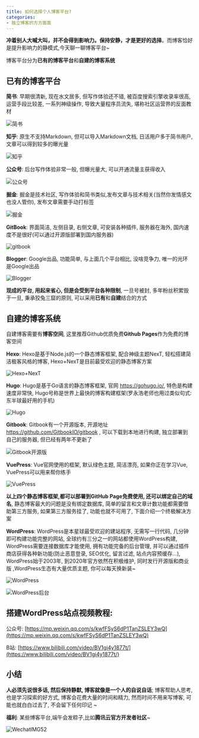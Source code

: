 ```yaml
---
title: 如何选择个人博客平台?
categories:
- 独立博客的方方面面
---
```



**冲着别人大喊大叫，并不会得到影响力。保持安静，才是更好的选择**。而博客恰好是提升影响力的静模式,今天聊一聊博客平台~


博客平台分为**已有的博客平台**和**自建的博客系统**

## 已有的博客平台

**简书**: 早期很清新, 现在水文居多, 但写作体验还不错, 被百度搜索引擎收录率很高, 运营手段比较差, 一系列神级操作, 导致大量程序员流失, 堪称社区运营界的反面教材

![简书](https://v2fy.com/asset/0i/jikemiji/jikemiji-md/kr-000053.assets/image-20200624083711123.png)

**知乎**: 原生不支持Markdown, 但可以导入Markdown文档, 日活用户多于简书用户, 文章可以得到较多的曝光量

![知乎](https://v2fy.com/asset/0i/jikemiji/jikemiji-md/kr-000053.assets/image-20200624083843373.png)



**公众号**: 后台写作体验非常一般, 但曝光量大, 可以开通流量主获得收入

![公众号](https://v2fy.com/asset/0i/jikemiji/jikemiji-md/kr-000053.assets/image-20200624084024850.png)



**掘金**: 掘金是技术社区, 写作体验和简书类似,发布文章与技术相关(当然你发情感文也没人管你), 发布文章需要手动打标签

![掘金](https://v2fy.com/asset/0i/jikemiji/jikemiji-md/kr-000053.assets/image-20200624084146511.png)



**GitBook**: 界面简洁, 左侧目录, 右侧文章, 可安装各种插件, 服务器在海外, 国内速度不是很好(可以通过开源版部署到国内服务器)

![gitbook](https://v2fy.com/asset/0i/jikemiji/jikemiji-md/kr-000053.assets/image-20200624084332601.png)



**Blogger**: Google出品, 功能简单, 与上面几个平台相比, 没啥竞争力, 唯一的光环是Google出品

![Blogger](https://v2fy.com/asset/0i/jikemiji/jikemiji-md/kr-000053.assets/image-20200624084436018.png)



**现成的平台, 用起来省心, 但是会受到平台各种限制**, 一旦号被封, 多年粉丝积累毁于一旦, 秉承狡兔三窟的原则, 可以采用**已有**和**自建**结合的方式


## 自建的博客系统


自建博客需要有**博客空间**, 这里推荐Github优质免费**Github Pages**作为免费的博客空间

**Hexo**: Hexo是基于Node.js的一个静态博客框架, 配合神级主题NexT, 轻松搭建简洁极客风格的博客, Hexo+NexT是目前最受欢迎的静态博客方案

![Hexo+NexT](https://v2fy.com/asset/0i/jikemiji/jikemiji-md/kr-000053.assets/image-20200624084546478.png)



**Hugo**: Hugo是基于Go语言的静态博客框架, 官网 https://gohugo.io/, 特色是构建速度非常快, Hugo号称是世界上最快的博客构建框架(罗永浩老师也用过类似句式: 东半球最好用的手机)

![Hugo](https://v2fy.com/asset/0i/jikemiji/jikemiji-md/kr-000053.assets/image-20200624084725504.png)



**Gitbook**: Gitbook有一个开源版本, 开源地址 https://github.com/GitbookIO/gitbook , 可以下载到本地进行构建, 独立部署到自己的服务器, 但已经有两年不更新了

![Gitbook开源版](https://v2fy.com/asset/0i/jikemiji/jikemiji-md/kr-000053.assets/image-20200624084826129.png)



**VuePress**: Vue官网使用的框架, 默认绿色主题, 简洁漂亮, 如果你正在学习Vue, VuePress可以用来帮你练手

![VuePress](https://v2fy.com/asset/0i/jikemiji/jikemiji-md/kr-000053.assets/image-20200624084849768.png)



**以上四个静态博客框架,都可以部署到GitHub Page免费使用, 还可以绑定自己的域名**, 静态博客最大的问题是没有绑定数据库, 简单的留言和文章计数功能都需要借助第三方服务, 如果第三方服务挂了, 功能也就不可用了, 下面介绍一个终极解决方案

**WordPress**: WordPress是本星球最受欢迎的建站程序, 无需写一行代码, 几分钟即可构建功能完整的网站, 全球约有三分之一的网站都使用WordPress构建, WordPress需要连接数据库才能使用, 拥有功能完备的后台管理, 并可以通过插件商店获得各种新功能(防止恶意登录, SEO优化, 留言过滤, 站点内容预缓存...),  WordPress始于2003年, 到2020年官方依然在积极维护, 同时发行开源版和商业版 ,WordPress生态有大量优质主题, 你可以每天换新装~

![WordPress](https://v2fy.com/asset/0i/jikemiji/jikemiji-md/kr-000053.assets/chinesebqb.png)

![WordPress后台](https://v2fy.com/asset/0i/jikemiji/jikemiji-md/kr-000053.assets/image-20200624084927769.png)



## 搭建WordPress站点视频教程: 

公众号: [https://mp.weixin.qq.com/s/kwfFSyS6dP1TanZSLEY3wQ](https://mp.weixin.qq.com/s/kwfFSyS6dP1TanZSLEY3wQ)

B站:  [https://www.bilibili.com/video/BV1gi4y1877t/](https://www.bilibili.com/video/BV1gi4y1877t/)


## 小结

**人必须先说很多话, 然后保持静默, 博客就像是一个人的自说自话**; 博客帮助人思考, 也是学习探索的好方式, 博客会花费大量的时间和精力, 然而时间不用来写博客, 可能也就白白过去了, 不会留下任何印记 ~


**福利**: 某些博客平台,端午会发粽子,比如**腾讯云官方开发者社区**~

![WechatIMG52](https://v2fy.com/asset/0i/jikemiji/jikemiji-md/kr-000053.assets/WechatIMG52.jpeg)





